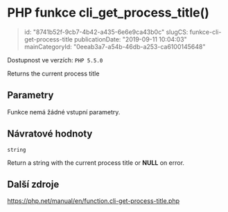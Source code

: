 PHP funkce cli_get_process_title()
================================

> id: "8741b52f-9cb7-4b42-a435-6e6e9ca43b0c"
> slugCS: funkce-cli-get-process-title
> publicationDate: "2019-09-11 10:04:03"
> mainCategoryId: "0eeab3a7-a54b-46db-a253-ca6100145648"

Dostupnost ve verzích: `PHP 5.5.0`

Returns the current process title


Parametry
--------------

Funkce nemá žádné vstupní parametry.

Návratové hodnoty
----------------

`string`

Return a string with the current process title or <b>NULL</b> on error.

Další zdroje
------------

https://php.net/manual/en/function.cli-get-process-title.php
